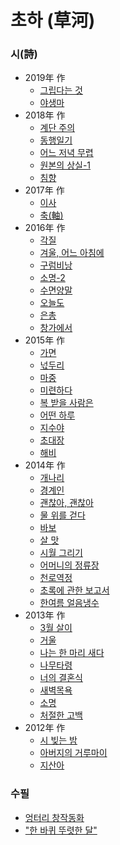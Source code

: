 # 초하 (草河)

### 시(詩)

* 2019年 作
    - [그립다는 것](https://umool.com/poem/2019/%EA%B7%B8%EB%A6%BD%EB%8B%A4%EB%8A%94-%EA%B2%83/)
    - [야생마](https://umool.com/poem/2019/%EC%95%BC%EC%83%9D%EB%A7%88/)
* 2018年 作
    - [계단 주의](https://umool.com/poem/2018/%EA%B3%84%EB%8B%A8-%EC%A3%BC%EC%9D%98/)
    - [동행일기](https://umool.com/poem/2018/%EB%8F%99%ED%96%89%EC%9D%BC%EA%B8%B0/)
    - [어느 저녁 무렵](https://umool.com/poem/2018/%EC%96%B4%EB%8A%90-%EC%A0%80%EB%85%81-%EB%AC%B4%EB%A0%B5/)
    - [원본의 상실-1](https://umool.com/poem/2018/%EC%9B%90%EB%B3%B8%EC%9D%98-%EC%83%81%EC%8B%A4-1/)
    - [침향](https://umool.com/poem/2018/%EC%B9%A8%ED%96%A5/)
* 2017年 作
    - [이사](https://umool.com/poem/2017/%EC%9D%B4%EC%82%AC/)
    - [축(軸)](https://umool.com/poem/2017/%EC%B6%95%E8%BB%B8/)
* 2016年 作
    - [각질](https://umool.com/poem/2016/%EA%B0%81%EC%A7%88/)
    - [겨울, 어느 아침에](https://umool.com/poem/2016/%EA%B2%A8%EC%9A%B8-%EC%96%B4%EB%8A%90-%EC%95%84%EC%B9%A8%EC%97%90/)
    - [구럼비낭](https://umool.com/poem/2016/%EA%B5%AC%EB%9F%BC%EB%B9%84%EB%82%AD/)
    - [소명-2](https://umool.com/poem/2016/%EC%86%8C%EB%AA%85-2/)
    - [수면양말](https://umool.com/poem/2016/%EC%88%98%EB%A9%B4%EC%96%91%EB%A7%90/)
    - [오늘도](https://umool.com/poem/2016/%EC%98%A4%EB%8A%98%EB%8F%84/)
    - [은총](https://umool.com/poem/2016/%EC%9D%80%EC%B4%9D/)
    - [창가에서](https://umool.com/poem/2016/%EC%B0%BD%EA%B0%80%EC%97%90%EC%84%9C/)
* 2015年 作
    - [가면](https://umool.com/poem/2015/%EA%B0%80%EB%A9%B4/)
    - [넋두리](https://umool.com/poem/2015/%EB%84%8B%EB%91%90%EB%A6%AC/)
    - [마중](https://umool.com/poem/2015/%EB%A7%88%EC%A4%91/)
    - [미련하다](https://umool.com/poem/2015/%EB%AF%B8%EB%A0%A8%ED%95%98%EB%8B%A4/)
    - [복 받을 사람은](https://umool.com/poem/2015/%EB%B3%B5-%EB%B0%9B%EC%9D%84-%EC%82%AC%EB%9E%8C%EC%9D%80/)
    - [어떤 하루](https://umool.com/poem/2015/%EC%96%B4%EB%96%A4-%ED%95%98%EB%A3%A8/)
    - [지수야](https://umool.com/poem/2015/%EC%A7%80%EC%88%98%EC%95%BC/)
    - [초대장](https://umool.com/poem/2015/%EC%B4%88%EB%8C%80%EC%9E%A5/)
    - [해비](https://umool.com/poem/2015/%ED%95%B4%EB%B9%84/)
* 2014年 作
    - [개나리](https://umool.com/poem/2014/%EA%B0%9C%EB%82%98%EB%A6%AC/)
    - [경계인](https://umool.com/poem/2014/%EA%B2%BD%EA%B3%84%EC%9D%B8/)
    - [괜찮아, 괜찮아](https://umool.com/poem/2014/%EA%B4%9C%EC%B0%AE%EC%95%84-%EA%B4%9C%EC%B0%AE%EC%95%84/)
    - [물 위를 걷다](https://umool.com/poem/2014/%EB%AC%BC-%EC%9C%84%EB%A5%BC-%EA%B1%B7%EB%8B%A4/)
    - [바보](https://umool.com/poem/2014/%EB%B0%94%EB%B3%B4/)
    - [살 맛](https://umool.com/poem/2014/%EC%82%B4-%EB%A7%9B/)
    - [시월 그리기](https://umool.com/poem/2014/%EC%8B%9C%EC%9B%94-%EA%B7%B8%EB%A6%AC%EA%B8%B0/)
    - [어머니의 정류장](https://umool.com/poem/2014/%EC%96%B4%EB%A8%B8%EB%8B%88%EC%9D%98-%EC%A0%95%EB%A5%98%EC%9E%A5/)
    - [천로역정](https://umool.com/poem/2014/%EC%B2%9C%EB%A1%9C%EC%97%AD%EC%A0%95/)
    - [초록에 관한 보고서](https://umool.com/poem/2014/%EC%B4%88%EB%A1%9D%EC%97%90-%EA%B4%80%ED%95%9C-%EB%B3%B4%EA%B3%A0%EC%84%9C/)
    - [한여름 얼음냉수](https://umool.com/poem/2014/%ED%95%9C%EC%97%AC%EB%A6%84-%EC%96%BC%EC%9D%8C%EB%83%89%EC%88%98/)
* 2013年 作
    - [3월 살이](https://umool.com/poem/2013/3%EC%9B%94-%EC%82%B4%EC%9D%B4/)
    - [거울](https://umool.com/poem/2013/%EA%B1%B0%EC%9A%B8/)
    - [나는 한 마리 새다](https://umool.com/poem/2013/%EB%82%98%EB%8A%94-%ED%95%9C-%EB%A7%88%EB%A6%AC-%EC%83%88%EB%8B%A4/)
    - [나무타령](https://umool.com/poem/2013/%EB%82%98%EB%AC%B4%ED%83%80%EB%A0%B9/)
    - [너의 결혼식](https://umool.com/poem/2013/%EB%84%88%EC%9D%98-%EA%B2%B0%ED%98%BC%EC%8B%9D/)
    - [새벽목욕](https://umool.com/poem/2013/%EC%83%88%EB%B2%BD%EB%AA%A9%EC%9A%95/)
    - [소명](https://umool.com/poem/2013/%EC%86%8C%EB%AA%85/)
    - [처절한 고백](https://umool.com/poem/2013/%EC%B2%98%EC%A0%88%ED%95%9C-%EA%B3%A0%EB%B0%B1/)
* 2012年 作
    - [시 빚는 밤](https://umool.com/poem/2012/%EC%8B%9C-%EB%B9%9A%EB%8A%94-%EB%B0%A4/)
    - [아버지의 거루마이](https://umool.com/poem/2012/%EC%95%84%EB%B2%84%EC%A7%80%EC%9D%98-%EA%B1%B0%EB%A3%A8%EB%A7%88%EC%9D%B4/)
    - [지산아](https://umool.com/poem/2012/%EC%A7%80%EC%82%B0%EC%95%84/)
    
### 수필

* [엉터리 창작동화](https://umool.com/essay/%EC%97%89%ED%84%B0%EB%A6%AC-%EC%B0%BD%EC%9E%91%EB%8F%99%ED%99%94/)
* ["한 바퀴 뚜렷한 달"](https://umool.com/essay/%ED%95%9C-%EB%B0%94%ED%80%B4-%EB%9A%9C%EB%A0%B7%ED%95%9C-%EB%8B%AC/)